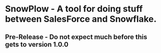 # SnowPlow - A tool for doing stuff between SalesForce and Snowflake.
## Pre-Release - Do not expect much before this gets to version 1.0.0
